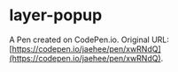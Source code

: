 # layer-popup

A Pen created on CodePen.io. Original URL: [https://codepen.io/jaehee/pen/xwRNdQ](https://codepen.io/jaehee/pen/xwRNdQ).


